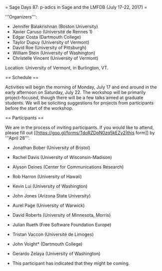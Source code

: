 = Sage Days 87: p-adics in Sage and the LMFDB (July 17-22, 2017) =

'''Organizers''':
 * Jennifer Balakrishnan (Boston University)
 * Xavier Caruso (Université de Rennes 1)
 * Edgar Costa (Dartmouth College)
 * Taylor Dupuy (University of Vermont)
 * David Roe (University of Pittsburgh)
 * William Stein (University of Washington)
 * Christelle Vincent (University of Vermont)

Location: University of Vermont, in Burlington, VT.

== Schedule ==

Activities will begin the morning of Monday, July 17 and end around in the early afternoon on Saturday, July 22.
The workshop will be primarily project-focused, though there will be a few talks aimed at graduate students.  We
will be soliciting suggestions for projects from participants before the start of the workshop.

== Participants ==

We are in the process of inviting participants. 
If you would like to attend, please fill out [[https://goo.gl/forms/TdoRZDpN0zq5kEZy2|this form]] by '''April 28'''. 

 * Jonathan Bober (University of Bristol)
 * Rachel Davis (University of Wisconsin-Madison)
 * Alyson Deines (Center for Communications Research)
 * Rob Harron (University of Hawaii)
 * Kevin Lui (University of Washington)
 * John Jones (Arizona State University)
 * Aurel Page (University of Warwick)
 * David Roberts (University of Minnesota, Morris)
 * Julian Rueth (Free Software Foundation Europe)
 * Tristan Vaccon (Université de Limoges)
 * John Voight* (Dartmouth College)
 * Gerardo Zelaya (University of Washington)

* This participant has indicated that they might be coming.

